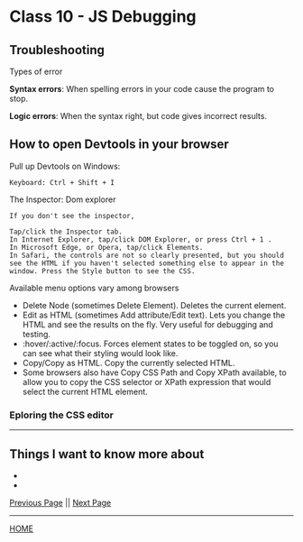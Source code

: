 # Class 10 - JS Debugging

## Troubleshooting

Types of error

**Syntax errors**: When spelling errors in your code cause the program to stop.

**Logic errors**: When the syntax right, but code gives incorrect results.

## How to open Devtools in your browser

Pull up Devtools on Windows:

    Keyboard: Ctrl + Shift + I

The Inspector: Dom explorer

    If you don't see the inspector,

    Tap/click the Inspector tab.
    In Internet Explorer, tap/click DOM Explorer, or press Ctrl + 1 .
    In Microsoft Edge, or Opera, tap/click Elements.
    In Safari, the controls are not so clearly presented, but you should see the HTML if you haven't selected something else to appear in the window. Press the Style button to see the CSS.

Available menu options vary among browsers

- Delete Node (sometimes Delete Element). Deletes the current element.
- Edit as HTML (sometimes Add attribute/Edit text). Lets you change the HTML and see the results on the fly. Very useful for debugging and testing.
- :hover/:active/:focus. Forces element states to be toggled on, so you can see what their styling would look like.
- Copy/Copy as HTML. Copy the currently selected HTML.
- Some browsers also have Copy CSS Path and Copy XPath available, to allow you to copy the CSS selector or XPath expression that would select the current HTML element.

### Eploring the CSS editor



---

## Things I want to know more about

- 
- 

[Previous Page](https://tomgtaylor.github.io/reading-notes2/class-09)    ||    [Next Page](https://tomgtaylor.github.io/reading-notes2/class-11) <br>

---
[HOME](https://tomgtaylor.github.io/reading-notes2) <br>
